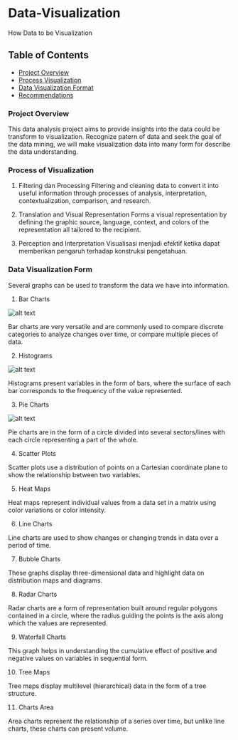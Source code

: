 # Data-Visualization

How Data to be Visualization
## Table of Contents

- [Project Overview](#project-overview)
- [Process Visualization](#Process-of-Visualization)
- [Data Visualization Format](#Data-Visualization-Format)
- [Recommendations](#recommendations)

### Project Overview
This data analysis project aims to provide insights into the data could be transform to visualization. Recognize patern of data and seek the goal of the data mining, we will make visualization
data into many form for describe the data understanding. 

### Process of Visualization
1. Filtering dan Processing
   Filtering and cleaning data to convert it into useful information through processes of analysis, interpretation, contextualization, comparison, and research.

2. Translation and Visual Representation
   Forms a visual representation by defining the graphic source, language, context, and colors of the representation all tailored to the recipient.

3. Perception and Interpretation
   Visualisasi menjadi efektif ketika dapat memberikan pengaruh terhadap konstruksi pengetahuan.

### Data Visualization Form
Several graphs can be used to transform the data we have into information.

1. Bar Charts
   
![alt text](https://chartexpo.com/Content/Images/charts/Clustered-Bar-Chart.jpg)

Bar charts are very versatile and are commonly used to compare discrete categories to analyze changes over time, or compare multiple pieces of data.

   
2. Histograms

![alt text](https://fredyfirmansyah107.wordpress.com/wp-content/uploads/2024/08/screen-shot-2024-08-19-at-17.43.13.png?w=530)

Histograms present variables in the form of bars, where the surface of each bar corresponds to the frequency of the value represented.

3. Pie Charts

![alt text](https://fredyfirmansyah107.wordpress.com/wp-content/uploads/2024/08/screen-shot-2024-08-19-at-17.59.51.png?w=450)

Pie charts are in the form of a circle divided into several sectors/lines with each circle representing a part of the whole.

4. Scatter Plots

Scatter plots use a distribution of points on a Cartesian coordinate plane to show the relationship between two variables.

5. Heat Maps

Heat maps represent individual values ​​from a data set in a matrix using color variations or color intensity.

6. Line Charts

Line charts are used to show changes or changing trends in data over a period of time.

7. Bubble Charts

These graphs display three-dimensional data and highlight data on distribution maps and diagrams.

8. Radar Charts

Radar charts are a form of representation built around regular polygons contained in a circle, where the radius guiding the points is the axis along which the values ​​are represented.

9. Waterfall Charts

This graph helps in understanding the cumulative effect of positive and negative values ​​on variables in sequential form.

10. Tree Maps

Tree maps display multilevel (hierarchical) data in the form of a tree structure.&nbsp;

11. Charts Area

Area charts represent the relationship of a series over time, but unlike line charts, these charts can present volume.
